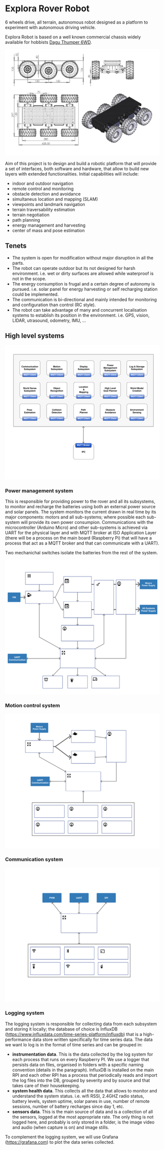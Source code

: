 # Explora Rover Robot
6 wheels drive, all terrain, autonomous robot designed as a platform to experiment with autonomous driving vehicle.

Explora Robot is based on a well known commercial chassis widely available for hobbists 
[Dagu Thumper 6WD](https://www.sparkfun.com/products/11056).

![Dagu Thumper 6WD](images/6WDdimension.jpg)

Aim of this project is to design and build a robotic platform that will provide a set of interfaces, both software and hardware, that allow to build new layers with extended functionalities. Initial capabilities will include:

- indoor and outdoor navigation
- remote control and monitoring
- obstacle detection and avoidance
- simultaneus location and mapping (SLAM)
- viewpoints and landmark navigation
- terrain traversability estimation
- terrain negotiation
- path planning
- energy management and harvesting
- center of mass and pose estimation

## Tenets

- The system is open for modification without major disruption in all the parts.
- The robot can operate outdoor but its not designed for harsh environment. i.e. wet or dirty surfaces are allowed while waterproof is not in the scope.
- The energy consumption is frugal and a certain degree of autonomy is pursued. i.e. solar panel for energy harvesting or self recharging station could be implemented.
- The communication is bi-directional and mainly intended for monitoring and configuration than control (RC style).
- The robot can take advantage of many and concurrent localisation systems to establish its position in the environment. i.e. GPS, vision, LIDAR, utrasound, odometry, IMU, ...


## High level systems

![Systems](images/System_overview.svg)

### Power management system

This is responsible for providing power to the rover and all its subsystems, to monitor and recharge the batteries using both an external power source and solar panels. The system monitors the current drawn in real time by its major components: motors and all sub-systems; where possible each sub-system will provide its own power consumpion. Communications with the microcontroller (Arduino Micro) and other sub-systems is achieved via UART for the physical layer and with MQTT broker at ISO Application Layer (there will be a process on the main board (Raspberry Pi) that will have a process that act as a MQTT broker and that can communicate with a UART). 

Two mechanichal switches isolate the batteries from the rest of the system.

![Power management system](images/Power_Supply_System.svg)

### Motion control system

![Motion control system](images/Motion_System.svg)

### Communication system

![Communication system](images/Communication_System.svg)

### Logging system

The logging system is responsible for collecting data from each subsystem and storing it locally; the database of choice is InfluxDB (https://www.influxdata.com/time-series-platform/influxdb) that is a high-performance data store written specifically for time series data. The data we want lo log is in the format of time series and can be grouped in:
- **instrumentation data**. This is the data collected by the log system for each process that runs on every Raspberry PI. We use a logger that persists data on files, organised in folders with a specific naming convention (details in the paragraph). InfluxDB is installed on the main RPI and each other RPI has a process that periodically reads and import the log files into the DB, grouped by severity and by source and that takes care of their housekeeping.
- **system health data**. This collects all the data that allows to monitor and understand the system status. i.e. wifi RSSI, 2.4GHZ radio status, battery levels, system uptime, solar panes in use, number of remote sessions, number of battery recharges since day 1, etc.
- **sensors data**. This is the main source of data and is a collection of all the sensors, logged at the most appropriate rate. The only thing is not logged here, and probably is only stored in a folder, is the image video and audio (when capture is on) and image stills.

To complement the logging system, we will use Grafana  (https://grafana.com) to plot the data series collected.


